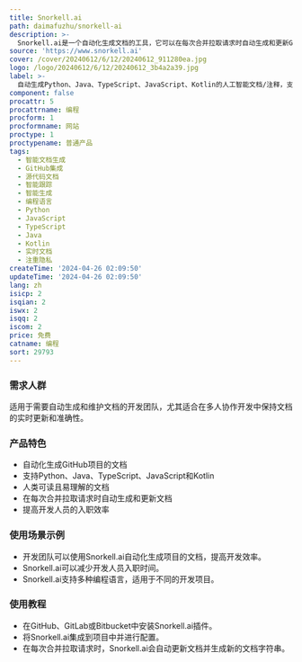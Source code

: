 ```yaml
---
title: Snorkell.ai
path: daimafuzhu/snorkell-ai
description: >-
  Snorkell.ai是一个自动化生成文档的工具，它可以在每次合并拉取请求时自动生成和更新GitHub项目的文档，确保文档始终与代码库保持一致。它支持Python、Java、TypeScript、JavaScript和Kotlin等编程语言，生成人类可读且易理解的文档。
source: 'https://www.snorkell.ai'
cover: /cover/20240612/6/12/20240612_911280ea.jpg
logo: /logo/20240612/6/12/20240612_3b4a2a39.jpg
label: >-
  自动生成Python、Java、TypeScript、JavaScript、Kotlin的人工智能文档/注释，支持GitHub、GitLab、Bitbucket。
component: false
procattr: 5
procattrname: 编程
procform: 1
procformname: 网站
proctype: 1
proctypename: 普通产品
tags:
  - 智能文档生成
  - GitHub集成
  - 源代码文档
  - 智能跟踪
  - 智能生成
  - 编程语言
  - Python
  - JavaScript
  - TypeScript
  - Java
  - Kotlin
  - 实时文档
  - 注重隐私
createTime: '2024-04-26 02:09:50'
updateTime: '2024-04-26 02:09:50'
lang: zh
isicp: 2
isqian: 2
iswx: 2
isqq: 2
iscom: 2
price: 免费
catname: 编程
sort: 29793
---
```




### 需求人群
适用于需要自动生成和维护文档的开发团队，尤其适合在多人协作开发中保持文档的实时更新和准确性。

### 产品特色
- 自动化生成GitHub项目的文档
- 支持Python、Java、TypeScript、JavaScript和Kotlin
- 人类可读且易理解的文档
- 在每次合并拉取请求时自动生成和更新文档
- 提高开发人员的入职效率

### 使用场景示例
- 开发团队可以使用Snorkell.ai自动化生成项目的文档，提高开发效率。
- Snorkell.ai可以减少开发人员入职时间。
- Snorkell.ai支持多种编程语言，适用于不同的开发项目。

### 使用教程
- 在GitHub、GitLab或Bitbucket中安装Snorkell.ai插件。
- 将Snorkell.ai集成到项目中并进行配置。
- 在每次合并拉取请求时，Snorkell.ai会自动更新文档并生成新的文档字符串。

  
